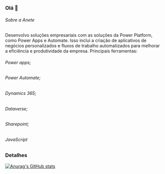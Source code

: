 ### Olá 👋


###### Sobre a Anete
Desenvolvo soluções empresariais com as soluções da Power Platform, como Power Apps e Automate. Isso inclui a criação de aplicativos de negócios personalizados e fluxos de trabalho automatizados para melhorar a eficiência e produtividade da empresa.
Principais ferramentas:
###### Power apps;
###### Power Automate;
###### Dynamics 365;
###### Dataverse;
###### Sharepoint;
###### JavaScript

### Detalhes

[![Anurag's GitHub stats](httpsgithub-readme-stats.vercel.appapiusername=AneteRF&show_icons=true&theme=dark)](https://github.com/anuraghazra/github-readme-stats)
